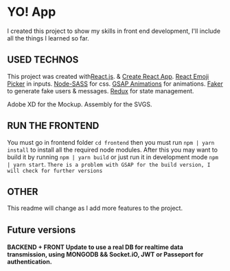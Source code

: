 # YO! App

I created this project to show my skills in front end development, I'll include all the things I learned so far.

## USED TECHNOS

This project was created with[React.js](https://reactjs.org/). & [Create React App](https://github.com/facebook/create-react-app).
[React Emoji Picker](https://www.npmjs.com/package/emoji-picker-react) in inputs.
[Node-SASS](https://www.npmjs.com/package/node-sass) for css.
[GSAP Animations](https://greensock.com/) for animations.
[Faker](https://github.com/marak/Faker.js/) to generate fake users & messages.
[Redux](https://redux.js.org/) for state management.

Adobe XD for the Mockup.
Assembly for the SVGS.

## RUN THE FRONTEND

You must go in frontend folder `cd frontend` then you must run `npm | yarn install` to install all the required node modules.
After this you may want to build it by running `npm | yarn build` or just run it in development mode `npm | yarn start`.
`There is a problem with GSAP for the build version, I will check for further versions`

## OTHER

This readme will change as I add more features to the project.

## Future versions

#### BACKEND + FRONT Update to use a real DB for realtime data transmission, using MONGODB && Socket.iO, JWT or Passeport for authentication.
